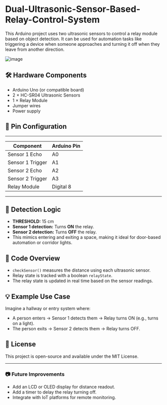 # Dual-Ultrasonic-Sensor-Based-Relay-Control-System

This Arduino project uses two ultrasonic sensors to control a relay module based on object detection. It can be used for automation tasks like triggering a device when someone approaches and turning it off when they leave from another direction.

![image](https://github.com/user-attachments/assets/4a278a23-0ee5-444a-b0fc-4d8209622a64)


## 🛠️ Hardware Components

- Arduino Uno (or compatible board)
- 2 × HC-SR04 Ultrasonic Sensors
- 1 × Relay Module
- Jumper wires
- Power supply

## 🔌 Pin Configuration
_____________________________________
| Component           | Arduino Pin |
|----------------     |-------------|
| Sensor 1 Echo       | A0          |
| Sensor 1 Trigger    | A1          |
| Sensor 2 Echo       | A2          |
| Sensor 2 Trigger    | A3          |
| Relay Module        | Digital 8   |
_____________________________________

## 📏 Detection Logic

- **THRESHOLD:** 15 cm
- **Sensor 1 detection:** Turns **ON** the relay.
- **Sensor 2 detection:** Turns **OFF** the relay.
- This mimics entering and exiting a space, making it ideal for door-based automation or corridor lights.

## 🧠 Code Overview

- `checkSensor()` measures the distance using each ultrasonic sensor.
- Relay state is tracked with a boolean `relayState`.
- The relay state is updated in real time based on the sensor readings.

## 💡 Example Use Case

Imagine a hallway or entry system where:
- A person enters → Sensor 1 detects them → Relay turns ON (e.g., turns on a light).
- The person exits → Sensor 2 detects them → Relay turns OFF.

## 🧾 License

This project is open-source and available under the MIT License.

---

### 📷 Future Improvements
- Add an LCD or OLED display for distance readout.
- Add a timer to delay the relay turning off.
- Integrate with IoT platforms for remote monitoring.

